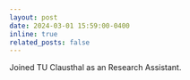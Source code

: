 ```yaml
---
layout: post
date: 2024-03-01 15:59:00-0400
inline: true
related_posts: false
---
```


Joined TU Clausthal as an Research Assistant. 
